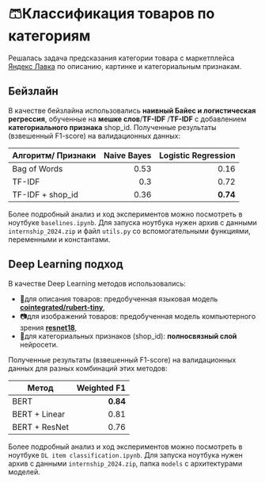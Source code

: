 # 🩳Классификация товаров по категориям

Решалась задача предсказания категории товара с маркетплейса [Яндекс Лавка](https://lavka.yandex.ru/) по описанию,
картинке и категориальным признакам.

## Бейзлайн

В качестве бейзлайна использовались **наивный Байес и логистическая регрессия**, обученные на **мешке слов**/**TF-IDF**
/**TF-IDF** с добавлением **категориального признака** shop_id.
Полученные результаты (взвешенный F1-score) на валидационных данных:

| Алгоритм/ Признаки| Naive Bayes | Logistic Regression |
|-------------------|------------:|--------------------:|
| Bag of Words      |        0.53 |                0.16 |
|TF-IDF             |         0.3 |                0.72 |
|TF-IDF + shop_id   |        0.36 |            **0.74** |

Более подробный анализ и ход экспериментов можно посмотреть в ноутбуке `baselines.ipynb`.
Для запуска ноутбука нужен архив с данными `internship_2024.zip` и файл `utils.py` со вспомогательными функциями,
переменными и константами.

## Deep Learning подход

В качестве Deep Learning методов использовались:

* 📃для описания товаров: предобученная языковая
  модель **[cointegrated/rubert-tiny](https://huggingface.co/cointegrated/rubert-tiny)**,
* 📷для изображений товаров: предобученная модель компьютерного
  зрения **[resnet18](https://pytorch.org/vision/master/models/generated/torchvision.models.resnet18.html)**,
* 🏪для категориальных признаков (shop_id): **полносвязный слой** нейросети.

Полученные результаты (взвешенный F1-score) на валидационных данных для разных комбинаций этих методов:

| Метод                  | Weighted F1 | 
|------------------------|------------:|
| BERT                   |    **0.84** |
| BERT + Linear          |        0.81 |
| BERT + ResNet          |        0.76 |

Более подробный анализ и ход экспериментов можно посмотреть в ноутбуке `DL item classification.ipynb`.
Для запуска ноутбука нужен архив с данными `internship_2024.zip`, папка `models` с архитектурами моделей.
